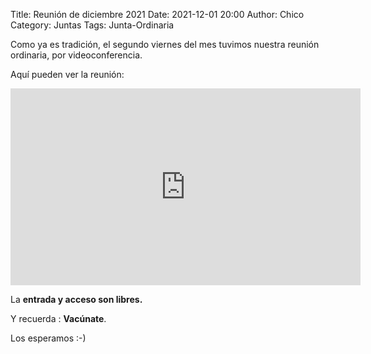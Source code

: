 Title: Reunión de diciembre 2021
Date: 2021-12-01 20:00
Author: Chico
Category: Juntas
Tags: Junta-Ordinaria

Como ya es tradición, el segundo viernes del mes tuvimos nuestra reunión ordinaria, por videoconferencia.

Aquí pueden ver la reunión:

<iframe width="560" height="315" src="https://www.youtube.com/embed/64To7nDqCss" title="YouTube video player" frameborder="0" allow="accelerometer; autoplay; clipboard-write; encrypted-media; gyroscope; picture-in-picture" allowfullscreen></iframe>

La __entrada y acceso son libres.__

Y recuerda :  __Vacúnate__.

Los esperamos :-)
